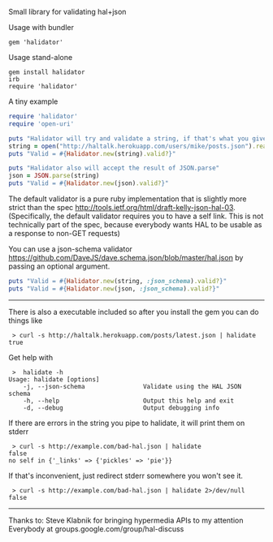 Small library for validating hal+json

Usage with bundler
```
gem 'halidator'
```

Usage stand-alone
```
gem install halidator
irb
require 'halidator'
```



A tiny example

```Ruby
require 'halidator'
require 'open-uri'

puts "Halidator will try and validate a string, if that's what you give it"
string = open("http://haltalk.herokuapp.com/users/mike/posts.json").read
puts "Valid = #{Halidator.new(string).valid?}"

puts "Halidator also will accept the result of JSON.parse"
json = JSON.parse(string)
puts "Valid = #{Halidator.new(json).valid?}"

```

The default validator is a pure ruby implementation that is slightly more strict than the spec http://tools.ietf.org/html/draft-kelly-json-hal-03.
(Specifically, the default validator requires you to have a self link.  This is not technically part of the spec, because everybody wants HAL to be usable as a response to non-GET requests)

You can use a json-schema validator https://github.com/DaveJS/dave.schema.json/blob/master/hal.json by passing an optional argument.

```Ruby
puts "Valid = #{Halidator.new(string, :json_schema).valid?}"
puts "Valid = #{Halidator.new(json, :json_schema).valid?}"

```


---

There is also a executable included so after you install the gem you can do things like

```
 > curl -s http://haltalk.herokuapp.com/posts/latest.json | halidate
true
```

Get help with
```
 >  halidate -h
Usage: halidate [options]
    -j, --json-schema                Validate using the HAL JSON schema
    -h, --help                       Output this help and exit
    -d, --debug                      Output debugging info
```

If there are errors in the string you pipe to halidate, it will print them on stderr
```
 > curl -s http://example.com/bad-hal.json | halidate
false
no self in {'_links' => {'pickles' => 'pie'}}
```

If that's inconvenient, just redirect stderr somewhere you won't see it.
```
 > curl -s http://example.com/bad-hal.json | halidate 2>/dev/null
false
```


---

Thanks to:
  Steve Klabnik for bringing hypermedia APIs to my attention
  Everybody at groups.google.com/group/hal-discuss
